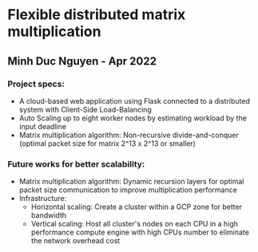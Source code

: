 # Flexible distributed matrix multiplication
## Minh Duc Nguyen - Apr 2022

### Project specs:
- A cloud-based web application using Flask connected to a distributed system with Client-Side Load-Balancing
- Auto Scaling up to eight worker nodes by estimating workload by the input deadline
- Matrix multiplication algorithm: Non-recursive divide-and-conquer (optimal packet size for matrix 2^13 x 2^13 or smaller)

### Future works for better scalability:
- Matrix multiplication algorithm: Dynamic recursion layers for optimal packet size communication to improve multiplication performance
- Infrastructure:
    - Horizontal scaling: Create a cluster within a GCP zone for better bandwidth
    - Vertical scaling: Host all cluster's nodes on each CPU in a high performance compute engine with high CPUs number to eliminate the network overhead cost